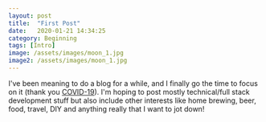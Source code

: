 ```yaml
---
layout: post
title:  "First Post"
date:   2020-01-21 14:34:25
category: Beginning
tags: [Intro]
image: /assets/images/moon_1.jpg
image2: /assets/images/moon_1.jpg
---
```


I've been meaning to do a blog for a while, and I finally go the time to focus on it (thank you [COVID-19](https://en.wikipedia.org/wiki/2019%E2%80%9320_coronavirus_pandemic)).
I'm hoping to post mostly technical/full stack development stuff but also include other interests like home brewing, beer, food, travel, DIY and anything really that I want to jot down!